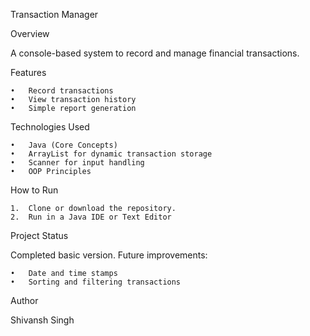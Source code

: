 Transaction Manager

Overview

A console-based system to record and manage financial transactions.

Features

	•	Record transactions
	•	View transaction history
	•	Simple report generation

Technologies Used

	•	Java (Core Concepts)
	•	ArrayList for dynamic transaction storage
	•	Scanner for input handling
	•	OOP Principles

How to Run

	1.	Clone or download the repository.
	2.	Run in a Java IDE or Text Editor

 Project Status

Completed basic version. Future improvements:

	•	Date and time stamps
	•	Sorting and filtering transactions

Author

Shivansh Singh
